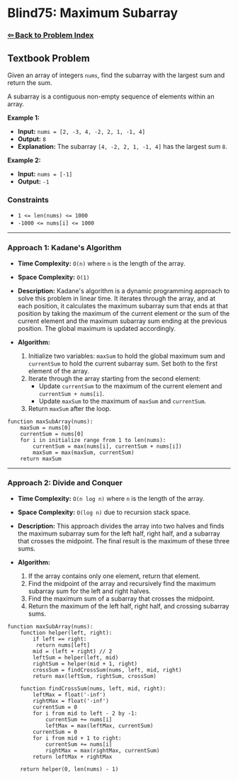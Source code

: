 # Blind75: Maximum Subarray

### [⇦ Back to Problem Index](../../index.md)

## Textbook Problem

Given an array of integers `nums`, find the subarray with the largest sum and return the sum.

A subarray is a contiguous non-empty sequence of elements within an array.

**Example 1:**

-   **Input:** `nums = [2, -3, 4, -2, 2, 1, -1, 4]`
-   **Output:** `8`
-   **Explanation:** The subarray `[4, -2, 2, 1, -1, 4]` has the largest sum `8`.

**Example 2:**

-   **Input:** `nums = [-1]`
-   **Output:** `-1`

### Constraints

-   `1 <= len(nums) <= 1000`
-   `-1000 <= nums[i] <= 1000`

---

### Approach 1: Kadane's Algorithm

-   **Time Complexity:** `O(n)` where `n` is the length of the array.
-   **Space Complexity:** `O(1)`
-   **Description:** Kadane's algorithm is a dynamic programming approach to solve this problem in linear time. It iterates through the array, and at each position, it calculates the maximum subarray sum that ends at that position by taking the maximum of the current element or the sum of the current element and the maximum subarray sum ending at the previous position. The global maximum is updated accordingly.
-   **Algorithm:**

    1. Initialize two variables: `maxSum` to hold the global maximum sum and `currentSum` to hold the current subarray sum. Set both to the first element of the array.
    2. Iterate through the array starting from the second element:
        - Update `currentSum` to the maximum of the current element and `currentSum + nums[i]`.
        - Update `maxSum` to the maximum of `maxSum` and `currentSum`.
    3. Return `maxSum` after the loop.

```pseudo
function maxSubArray(nums):
	maxSum = nums[0]
	currentSum = nums[0]
	for i in initialize range from 1 to len(nums):
		currentSum = max(nums[i], currentSum + nums[i])
		maxSum = max(maxSum, currentSum)
	return maxSum
```

---

### Approach 2: Divide and Conquer

-   **Time Complexity:** `O(n log n)` where `n` is the length of the array.
-   **Space Complexity:** `O(log n)` due to recursion stack space.
-   **Description:** This approach divides the array into two halves and finds the maximum subarray sum for the left half, right half, and a subarray that crosses the midpoint. The final result is the maximum of these three sums.
-   **Algorithm:**

    1. If the array contains only one element, return that element.
    2. Find the midpoint of the array and recursively find the maximum subarray sum for the left and right halves.
    3. Find the maximum sum of a subarray that crosses the midpoint.
    4. Return the maximum of the left half, right half, and crossing subarray sums.

```pseudo
function maxSubArray(nums):
	function helper(left, right):
		if left == right:
		 return nums[left]
		mid = (left + right) // 2
		leftSum = helper(left, mid)
		rightSum = helper(mid + 1, right)
		crossSum = findCrossSum(nums, left, mid, right)
		return max(leftSum, rightSum, crossSum)

	function findCrossSum(nums, left, mid, right):
		leftMax = float('-inf')
		rightMax = float('-inf')
		currentSum = 0
		for i from mid to left - 2 by -1:
			currentSum += nums[i]
			leftMax = max(leftMax, currentSum)
		currentSum = 0
		for i from mid + 1 to right:
			currentSum += nums[i]
			rightMax = max(rightMax, currentSum)
		return leftMax + rightMax

	return helper(0, len(nums) - 1)
```
